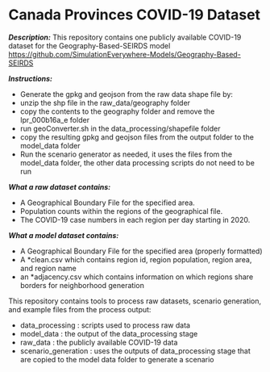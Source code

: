 Canada Provinces COVID-19 Dataset
===

***Description:***
This repository contains one publicly available COVID-19 dataset for the Geography-Based-SEIRDS model
https://github.com/SimulationEverywhere-Models/Geography-Based-SEIRDS

***Instructions:***
- Generate the gpkg and geojson from the raw data shape file by:
- unzip the shp file in the raw_data/geography folder
- copy the contents to the geography folder and remove the lpr_000b16a_e folder
- run geoConverter.sh in the data_processing/shapefile folder
- copy the resulting gpkg and geojson files from the output folder to the model_data folder
- Run the scenario generator as needed, it uses the files from the model_data folder, the other data processing scripts do not need to be run

***What a raw dataset contains:***
- A Geographical Boundary File for the specified area.
- Population counts within the regions of the geographical file.
- The COVID-19 case numbers in each region per day starting in 2020.

***What a model dataset contains:***
- A Geographical Boundary File for the specified area (properly formatted)
- A *clean.csv which contains region id, region population, region area, and region name
- an *adjacency.csv which contains information on which regions share borders for neighborhood generation

This repository contains tools to process raw datasets, scenario generation, and example files from the process output:
- data_processing : scripts used to process raw data
- model_data : the output of the data_processing stage
- raw_data : the publicly available COVID-19 data
- scenario_generation : uses the outputs of data_processing stage that are copied to the model data folder to generate a scenario
